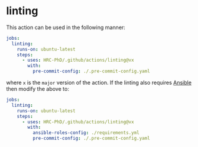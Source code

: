 # linting

This action can be used in the following manner:

```yaml
jobs:
  linting:
    runs-on: ubuntu-latest
    steps:
      - uses: HRC-PhD/.github/actions/linting@vx
        with:
          pre-commit-config: ./.pre-commit-config.yaml
```

where `x` is the `major` version of the action. If the linting also requires
[Ansible](https://www.ansible.com) then modify the above to:

```yaml
jobs:
  linting:
    runs-on: ubuntu-latest
    steps:
      - uses: HRC-PhD/.github/actions/linting@vx
        with:
          ansible-roles-config: ./requirements.yml
          pre-commit-config: ./.pre-commit-config.yaml
```
